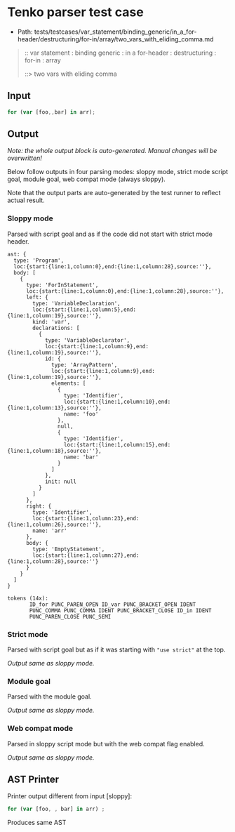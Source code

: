 # Tenko parser test case

- Path: tests/testcases/var_statement/binding_generic/in_a_for-header/destructuring/for-in/array/two_vars_with_eliding_comma.md

> :: var statement : binding generic : in a for-header : destructuring : for-in : array
>
> ::> two vars with eliding comma

## Input

`````js
for (var [foo,,bar] in arr);
`````

## Output

_Note: the whole output block is auto-generated. Manual changes will be overwritten!_

Below follow outputs in four parsing modes: sloppy mode, strict mode script goal, module goal, web compat mode (always sloppy).

Note that the output parts are auto-generated by the test runner to reflect actual result.

### Sloppy mode

Parsed with script goal and as if the code did not start with strict mode header.

`````
ast: {
  type: 'Program',
  loc:{start:{line:1,column:0},end:{line:1,column:28},source:''},
  body: [
    {
      type: 'ForInStatement',
      loc:{start:{line:1,column:0},end:{line:1,column:28},source:''},
      left: {
        type: 'VariableDeclaration',
        loc:{start:{line:1,column:5},end:{line:1,column:19},source:''},
        kind: 'var',
        declarations: [
          {
            type: 'VariableDeclarator',
            loc:{start:{line:1,column:9},end:{line:1,column:19},source:''},
            id: {
              type: 'ArrayPattern',
              loc:{start:{line:1,column:9},end:{line:1,column:19},source:''},
              elements: [
                {
                  type: 'Identifier',
                  loc:{start:{line:1,column:10},end:{line:1,column:13},source:''},
                  name: 'foo'
                },
                null,
                {
                  type: 'Identifier',
                  loc:{start:{line:1,column:15},end:{line:1,column:18},source:''},
                  name: 'bar'
                }
              ]
            },
            init: null
          }
        ]
      },
      right: {
        type: 'Identifier',
        loc:{start:{line:1,column:23},end:{line:1,column:26},source:''},
        name: 'arr'
      },
      body: {
        type: 'EmptyStatement',
        loc:{start:{line:1,column:27},end:{line:1,column:28},source:''}
      }
    }
  ]
}

tokens (14x):
       ID_for PUNC_PAREN_OPEN ID_var PUNC_BRACKET_OPEN IDENT
       PUNC_COMMA PUNC_COMMA IDENT PUNC_BRACKET_CLOSE ID_in IDENT
       PUNC_PAREN_CLOSE PUNC_SEMI
`````

### Strict mode

Parsed with script goal but as if it was starting with `"use strict"` at the top.

_Output same as sloppy mode._

### Module goal

Parsed with the module goal.

_Output same as sloppy mode._

### Web compat mode

Parsed in sloppy script mode but with the web compat flag enabled.

_Output same as sloppy mode._

## AST Printer

Printer output different from input [sloppy]:

````js
for (var [foo, , bar] in arr) ;
````

Produces same AST
